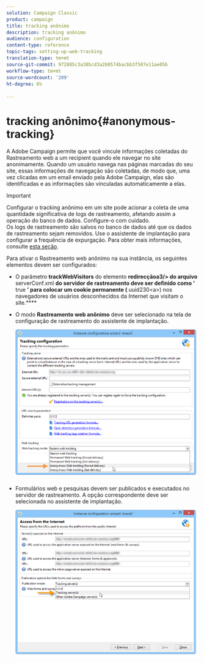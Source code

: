 ```yaml
---
solution: Campaign Classic
product: campaign
title: tracking anônimo
description: tracking anônimo
audience: configuration
content-type: reference
topic-tags: setting-up-web-tracking
translation-type: tm+mt
source-git-commit: 972885c3a38bcd3a260574bacbb3f507e11ae05b
workflow-type: tm+mt
source-wordcount: '209'
ht-degree: 6%

---
```



# tracking anônimo{#anonymous-tracking}

A Adobe Campaign permite que você vincule informações coletadas do Rastreamento web a um recipient quando ele navegar no site anonimamente. Quando um usuário navega nas páginas marcadas do seu site, essas informações de navegação são coletadas, de modo que, uma vez clicadas em um email enviado pela Adobe Campaign, elas são identificadas e as informações são vinculadas automaticamente a elas.

>[!IMPORTANT]
>
>Configurar o tracking anônimo em um site pode acionar a coleta de uma quantidade significativa de logs de rastreamento, afetando assim a operação do banco de dados. Configure-o com cuidado.\
>Os logs de rastreamento são salvos no banco de dados até que os dados de rastreamento sejam removidos. Use o assistente de implantação para configurar a frequência de expurgação. Para obter mais informações, consulte [esta seção](../../installation/using/deploying-an-instance.md#purging-data).

Para ativar o Rastreamento web anônimo na sua instância, os seguintes elementos devem ser configurados:

* O parâmetro **trackWebVisitors** do elemento **redirecçãoa3/> do arquivo** serverConf.xml **do servidor de rastreamento deve ser definido como &#39;** true **&#39; para colocar um cookie permanente (** uuid230&lt;a>) nos navegadores de usuários desconhecidos da Internet que visitam o site.****
* O modo **Rastreamento web anônimo** deve ser selecionado na tela de configuração de rastreamento do assistente de implantação.

   ![](assets/webtracking_anonymous_set.png)

* Formulários web e pesquisas devem ser publicados e executados no servidor de rastreamento. A opção correspondente deve ser selecionada no assistente de implantação.

   ![](assets/webtracking_publication_set_for_webapps.png)

